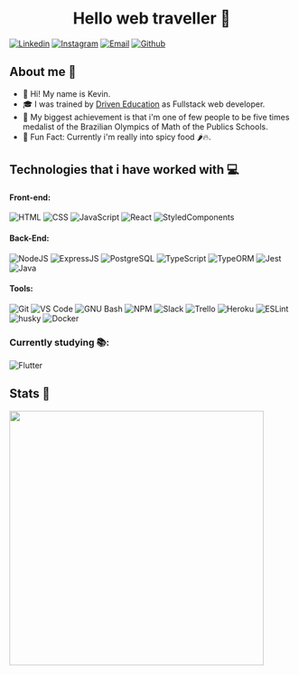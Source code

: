 <h1 align="center">Hello web traveller 🤖</h1>

[![Linkedin](https://img.shields.io/badge/LinkedIn-0077B5?style=for-the-badge&logo=linkedin&logoColor=white)](https://www.linkedin.com/in/kevin-marques-de-souza-a52356187/)
[![Instagram](https://img.shields.io/badge/Instagram-E4405F?style=for-the-badge&logo=instagram&logoColor=white)](https://www.instagram.com/kevinm_souza/)
[![Email](https://img.shields.io/badge/Microsoft_Outlook-0078D4?style=for-the-badge&logo=microsoft-outlook&logoColor=white)](mailto:kevinm.souza@hotmail.com)
[![Github](https://img.shields.io/badge/GitHub-100000?style=for-the-badge&logo=github&logoColor=white)](https://github.com/kevinmsouza)


## About me :speech_balloon:

- 👋 Hi! My name is Kevin.
- 🎓 I was trained by [Driven Education](https://www.driven.com.br/) as Fullstack web developer.
- 🥈 My biggest achievement is that i'm one of few people to be five times medalist of the Brazilian Olympics of Math of the Publics Schools.
- 🎉 Fun Fact: Currently i'm really into spicy food 🌶️🔥.

## Technologies that i have worked with 💻

#### Front-end:

![HTML](https://img.shields.io/badge/HTML5-E34F26?style=flat-square&logo=html5&logoColor=white)
![CSS](https://img.shields.io/badge/CSS3-1572B6?style=flat-square&logo=css3&logoColor=white)
![JavaScript](https://img.shields.io/badge/JavaScript-F7DF1E?style=flat-square&logo=javascript&logoColor=black)
![React](https://img.shields.io/badge/React-20232A?style=flat-square&logo=react&logoColor=61DAFB)
![StyledComponents](https://img.shields.io/badge/Styled--Components-DB7093?style=flat-square&logo=styled-components&logoColor=white)

#### Back-End:

![NodeJS](https://img.shields.io/badge/Node.js-43853D?style=flat-square&logo=node.js&logoColor=white)
![ExpressJS](https://img.shields.io/badge/Express.js-404D59?style=flat-square&logo=express&logoColor=white)
![PostgreSQL](https://img.shields.io/badge/PostgreSQL-316192?style=flat-square&logo=postgresql&logoColor=white)
![TypeScript](https://img.shields.io/badge/TypeScript-007ACC?style=flat-square&logo=typescript&logoColor=white)
![TypeORM](https://img.shields.io/badge/TypeORM-007ACC?style=flat-square&logo=typeorm&logoColor=white)
![Jest](https://img.shields.io/badge/Jest-C21325?style=flat-square&logo=jest&logoColor=white)
![Java](https://img.shields.io/badge/Java-ED8B00?style=flat-square&logo=openjdk&logoColor=white)

#### Tools:

![Git](https://img.shields.io/badge/Git-F05032?style=flat-square&logo=git&logoColor=white)
![VS Code](http://img.shields.io/badge/VS%20Code-007ACC?style=flat-square&logo=visual-studio-code&logoColor=ffffff)
![GNU Bash](https://img.shields.io/badge/GNU%20Bash-4EAA25?style=flat-square&logo=GNU%20Bash&logoColor=white)
![NPM](https://img.shields.io/badge/NPM-FFF?style=flat-square&logo=npm)
![Slack](https://img.shields.io/badge/Slack-4A154B?style=flat-square&logo=slack&logoColor=white)
![Trello](https://img.shields.io/badge/Trello-0079BF?style=flat-square&logo=trello&logoColor=white)
![Heroku](https://img.shields.io/badge/Heroku-430098?style=flat-square&logo=heroku&logoColor=white)
![ESLint](https://img.shields.io/badge/ESLint-7c7ce9?style=flat-square&logo=ESLint)
![husky](https://img.shields.io/badge/husky-b0b0d5?style=flat-square)
![Docker](https://img.shields.io/badge/Docker-2CA5E0?style=flat-square&logo=docker&logoColor=white)

### Currently studying 📚:

![Flutter](https://img.shields.io/badge/Flutter-02569B?style=flat-square&logo=flutter&logoColor=white)

## Stats :rocket:

<img align="left" width="450" src="https://github-readme-stats.vercel.app/api?username=kevinmsouza&show_icons=true&theme=cobalt&count_private=true&hide=stars,issues" />

<!--- (Template de Gabriel Milhomem https://github.com/gabriel-milhomem) -->
